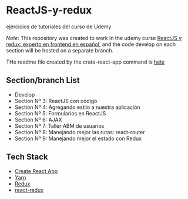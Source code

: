 # ReactJS-y-redux

ejercicios de tutoriales del curso de Udemy

*Note*: This repository was created to work in the udemy curse  [ReactJS y redux: experto en frontend en español](https://www.udemy.com/course/reactjs-experto-en-frontend-2018/), and the code develop on each section will be hosted on a separate branch.

THe readme file created by the crate-react-app command is [hete](./create-react-app-readme.md)

## Section/branch List

- Develop
- Section Nº 3: ReactJS con código
- Section Nº 4: Agregando estilo a nuestra aplicación
- Section Nº 5: Formularios en ReactJS
- Section Nº 6: AJAX
- Section Nº 7: Taller ABM de usuarios
- Section Nº 8: Manejando mejor las rutas: react-router
- Section Nº 9: Manejando mejor el estado con Redux

## Tech Stack
- [Create React App](https://create-react-app.dev/docs/getting-started#creating-an-app)
- [Yarn](https://yarnpkg.com/getting-started/install)
- [Redux](https://es.redux.js.org/)
- [react-redux](https://www.npmjs.com/package/react-redux)
